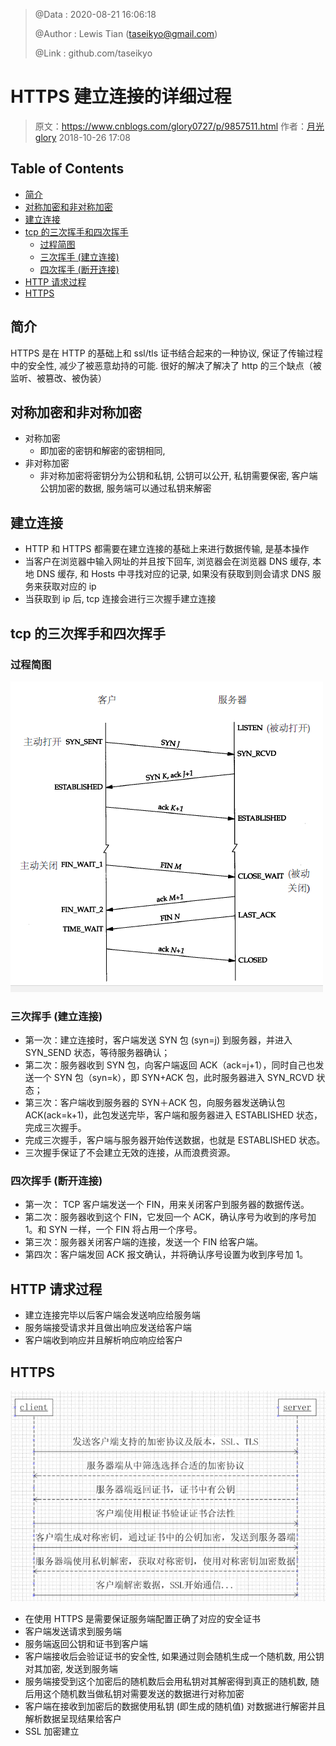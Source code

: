 > @Data    : 2020-08-21 16:06:18
>
> @Author  : Lewis Tian (taseikyo@gmail.com)
>
> @Link    : github.com/taseikyo

# HTTPS 建立连接的详细过程

> 原文：https://www.cnblogs.com/glory0727/p/9857511.html 作者：[月光glory](https://home.cnblogs.com/u/glory0727/) 2018-10-26 17:08

## Table of Contents

- [简介](#简介)
- [对称加密和非对称加密](#对称加密和非对称加密)
- [建立连接](#建立连接)
- [tcp 的三次挥手和四次挥手](#tcp-的三次挥手和四次挥手)
	- [过程简图](#过程简图)
	- [三次挥手 (建立连接)](#三次挥手-(建立连接))
	- [四次挥手 (断开连接)](#四次挥手-(断开连接))
- [HTTP 请求过程](#http-请求过程)
- [HTTPS](#https)

## 简介

HTTPS 是在 HTTP 的基础上和 ssl/tls 证书结合起来的一种协议, 保证了传输过程中的安全性, 减少了被恶意劫持的可能. 很好的解决了解决了 http 的三个缺点（被监听、被篡改、被伪装）

## 对称加密和非对称加密

- 对称加密
    - 即加密的密钥和解密的密钥相同,
- 非对称加密
    - 非对称加密将密钥分为公钥和私钥, 公钥可以公开, 私钥需要保密, 客户端公钥加密的数据, 服务端可以通过私钥来解密

## 建立连接

- HTTP 和 HTTPS 都需要在建立连接的基础上来进行数据传输, 是基本操作
- 当客户在浏览器中输入网址的并且按下回车, 浏览器会在浏览器 DNS 缓存, 本地 DNS 缓存, 和 Hosts 中寻找对应的记录, 如果没有获取到则会请求 DNS 服务来获取对应的 ip
- 当获取到 ip 后, tcp 连接会进行三次握手建立连接

## tcp 的三次挥手和四次挥手

### 过程简图

![](../images/1260476-20171116161802952-584681349.png)

### 三次挥手 (建立连接)

- 第一次：建立连接时，客户端发送 SYN 包 (syn=j) 到服务器，并进入 SYN_SEND 状态，等待服务器确认；
- 第二次：服务器收到 SYN 包，向客户端返回 ACK（ack=j+1），同时自己也发送一个 SYN 包（syn=k），即 SYN+ACK 包，此时服务器进入 SYN_RCVD 状态；
- 第三次：客户端收到服务器的 SYN＋ACK 包，向服务器发送确认包 ACK(ack=k+1)，此包发送完毕，客户端和服务器进入 ESTABLISHED 状态，完成三次握手。
- 完成三次握手，客户端与服务器开始传送数据，也就是 ESTABLISHED 状态。
- 三次握手保证了不会建立无效的连接，从而浪费资源。

### 四次挥手 (断开连接)

- 第一次： TCP 客户端发送一个 FIN，用来关闭客户到服务器的数据传送。
- 第二次：服务器收到这个 FIN，它发回一个 ACK，确认序号为收到的序号加 1。和 SYN 一样，一个 FIN 将占用一个序号。
- 第三次：服务器关闭客户端的连接，发送一个 FIN 给客户端。
- 第四次：客户端发回 ACK 报文确认，并将确认序号设置为收到序号加 1。

## HTTP 请求过程

- 建立连接完毕以后客户端会发送响应给服务端
- 服务端接受请求并且做出响应发送给客户端
- 客户端收到响应并且解析响应响应给客户

## HTTPS

![](../images/1260476-20171116160813812-635766483.png)

- 在使用 HTTPS 是需要保证服务端配置正确了对应的安全证书
- 客户端发送请求到服务端
- 服务端返回公钥和证书到客户端
- 客户端接收后会验证证书的安全性, 如果通过则会随机生成一个随机数, 用公钥对其加密, 发送到服务端
- 服务端接受到这个加密后的随机数后会用私钥对其解密得到真正的随机数, 随后用这个随机数当做私钥对需要发送的数据进行对称加密
- 客户端在接收到加密后的数据使用私钥 (即生成的随机值) 对数据进行解密并且解析数据呈现结果给客户
- SSL 加密建立
